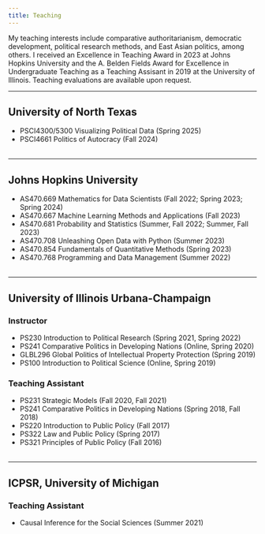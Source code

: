 ```yaml
---
title: Teaching
---
```


My teaching interests include comparative authoritarianism, democratic development, political research methods, and East Asian politics, among others. I received an Excellence in Teaching Award in 2023 at Johns Hopkins University and the A. Belden Fields Award for Excellence in Undergraduate Teaching as a Teaching Assisant in 2019 at the University of Illinois. Teaching evaluations are available upon request.

-------------------
## University of North Texas
- PSCI4300/5300 Visualizing Political Data (Spring 2025)
- PSCI4661 Politics of Autocracy (Fall 2024)
<br><br />

-------------------

## Johns Hopkins University
- AS470.669 Mathematics for Data Scientists (Fall 2022; Spring 2023; Spring 2024)
- AS470.667 Machine Learning Methods and Applications (Fall 2023)
- AS470.681 Probability and Statistics (Summer, Fall 2022; Summer, Fall 2023)
- AS470.708 Unleashing Open Data with Python (Summer 2023)
- AS470.854 Fundamentals of Quantitative Methods (Spring 2023)
- AS470.768 Programming and Data Management (Summer 2022)
<br><br />

-------------------

## University of Illinois Urbana-Champaign
### Instructor
- PS230 Introduction to Political Research (Spring 2021, Spring 2022)
- PS241 Comparative Politics in Developing Nations (Online, Spring 2020)
- GLBL296 Global Politics of Intellectual Property Protection (Spring 2019)
- PS100 Introduction to Political Science (Online, Spring 2019)

### Teaching Assistant
- PS231 Strategic Models (Fall 2020, Fall 2021) 
- PS241 Comparative Politics in Developing Nations (Spring 2018, Fall 2018)
- PS220 Introduction to Public Policy (Fall 2017)
- PS322 Law and Public Policy (Spring 2017)
- PS321 Principles of Public Policy (Fall 2016)
<br><br />

-------------------

## ICPSR, University of Michigan
### Teaching Assistant
- Causal Inference for the Social Sciences (Summer 2021)
